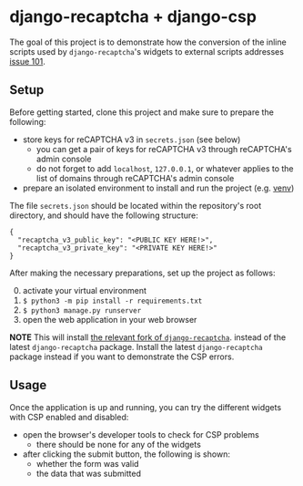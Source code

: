 # django-recaptcha + django-csp

The goal of this project is to demonstrate how the conversion of the inline 
scripts used by `django-recaptcha`'s widgets to external scripts addresses
[issue 101](https://github.com/django-recaptcha/django-recaptcha/issues/101).


## Setup
Before getting started, clone this project and make sure to prepare the 
following:

- store keys for reCAPTCHA v3 in `secrets.json` (see below)
    - you can get a pair of keys for reCAPTCHA v3 through reCAPTCHA's admin 
      console
    - do not forget to add `localhost`, `127.0.0.1`, or whatever applies to the 
      list of domains through reCAPTCHA's admin console
- prepare an isolated environment to install and run the project (e.g. 
    [venv](https://docs.python.org/3/library/venv.html))

The file `secrets.json` should be located within the repository's root
directory, and should have the following structure:

```
{
  "recaptcha_v3_public_key": "<PUBLIC KEY HERE!>",
  "recaptcha_v3_private_key": "<PRIVATE KEY HERE!>"
}
```

After making the necessary preparations, set up the project as follows:

0. activate your virtual environment
1. `$ python3 -m pip install -r requirements.txt`
2. `$ python3 manage.py runserver`
3. open the web application in your web browser

**NOTE** This will install [the relevant fork of `django-recaptcha`](https://github.com/alanverresen/django-recaptcha/tree/issue101-externalscripts).
instead of the latest `django-recaptcha` package.
Install the latest `django-recaptcha` package instead if you want to
demonstrate the CSP errors.


## Usage
Once the application is up and running, you can try the different widgets 
with CSP enabled and disabled:

- open the browser's developer tools to check for CSP problems
    - there should be none for any of the widgets
- after clicking the submit button, the following is shown:
    - whether the form was valid
    - the data that was submitted
